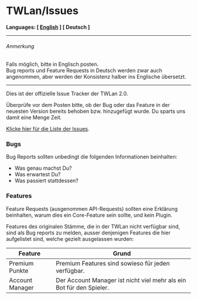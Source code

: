 # TWLan/Issues

**Languages: [ [English](https://github.com/TWLan/Issues/blob/master/README.md) ] [ Deutsch ]**

---

###### Anmerkung
Falls möglich, bitte in Englisch posten.  
Bug reports und Feature Requests in Deutsch werden zwar auch angenommen, aber werden der Konsistenz halber ins Englische übersetzt.

---

Dies ist der offizielle Issue Tracker der TWLan 2.0.

Überprüfe vor dem Posten bitte, ob der Bug oder das Feature in der neuesten Version bereits behoben bzw. hinzugefügt wurde. Du sparts uns damit eine Menge Zeit.

[Klicke hier für die Liste der Issues](https://github.com/TWLan/Issues/issues).

### Bugs

Bug Reports sollten unbedingt die folgenden Informationen beinhalten:

* Was genau machst Du?
* Was erwartest Du?
* Was passiert stattdessen?

### Features

Feature Requests (ausgenommen API-Requests) sollten eine Erklärung beinhalten, warum dies ein Core-Feature sein sollte, und kein Plugin.

Features des originalen Stämme, die in der TWLan nicht verfügbar sind, sind als Bug reports zu melden, ausser denjenigen Features die hier aufgelistet sind, welche gezielt ausgelassen wurden:

Feature | Grund
------- | ------
Premium Punkte | Premium Features sind sowieso für jeden verfügbar.
Account Manager | Der Account Manager ist nicht viel mehr als ein Bot für den Spieler.
